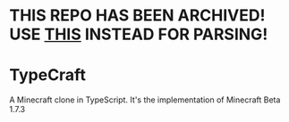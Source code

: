 # THIS REPO HAS BEEN ARCHIVED! USE [THIS](https://github.com/N1ghtTheF0x/nodetf-mcbp) INSTEAD FOR PARSING!

# TypeCraft
A Minecraft clone in TypeScript. It's the implementation of Minecraft Beta 1.7.3
